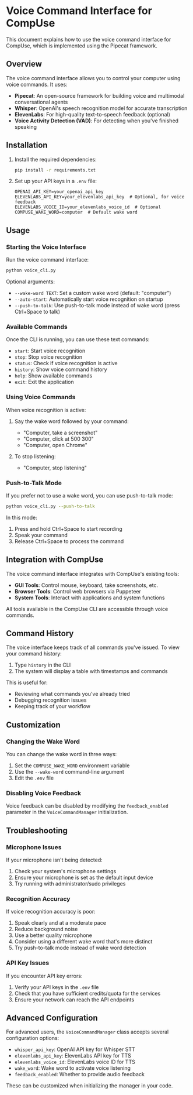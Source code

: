 # Voice Command Interface for CompUse

This document explains how to use the voice command interface for CompUse, which is implemented using the Pipecat framework.

## Overview

The voice command interface allows you to control your computer using voice commands. It uses:

- **Pipecat**: An open-source framework for building voice and multimodal conversational agents
- **Whisper**: OpenAI's speech recognition model for accurate transcription
- **ElevenLabs**: For high-quality text-to-speech feedback (optional)
- **Voice Activity Detection (VAD)**: For detecting when you've finished speaking

## Installation

1. Install the required dependencies:
   ```bash
   pip install -r requirements.txt
   ```

2. Set up your API keys in a `.env` file:
   ```
   OPENAI_API_KEY=your_openai_api_key
   ELEVENLABS_API_KEY=your_elevenlabs_api_key  # Optional, for voice feedback
   ELEVENLABS_VOICE_ID=your_elevenlabs_voice_id  # Optional
   COMPUSE_WAKE_WORD=computer  # Default wake word
   ```

## Usage

### Starting the Voice Interface

Run the voice command interface:

```bash
python voice_cli.py
```

Optional arguments:
- `--wake-word TEXT`: Set a custom wake word (default: "computer")
- `--auto-start`: Automatically start voice recognition on startup
- `--push-to-talk`: Use push-to-talk mode instead of wake word (press Ctrl+Space to talk)

### Available Commands

Once the CLI is running, you can use these text commands:

- `start`: Start voice recognition
- `stop`: Stop voice recognition
- `status`: Check if voice recognition is active
- `history`: Show voice command history
- `help`: Show available commands
- `exit`: Exit the application

### Using Voice Commands

When voice recognition is active:

1. Say the wake word followed by your command:
   - "Computer, take a screenshot"
   - "Computer, click at 500 300"
   - "Computer, open Chrome"

2. To stop listening:
   - "Computer, stop listening"

### Push-to-Talk Mode

If you prefer not to use a wake word, you can use push-to-talk mode:

```bash
python voice_cli.py --push-to-talk
```

In this mode:
1. Press and hold Ctrl+Space to start recording
2. Speak your command
3. Release Ctrl+Space to process the command

## Integration with CompUse

The voice command interface integrates with CompUse's existing tools:

- **GUI Tools**: Control mouse, keyboard, take screenshots, etc.
- **Browser Tools**: Control web browsers via Puppeteer
- **System Tools**: Interact with applications and system functions

All tools available in the CompUse CLI are accessible through voice commands.

## Command History

The voice interface keeps track of all commands you've issued. To view your command history:

1. Type `history` in the CLI
2. The system will display a table with timestamps and commands

This is useful for:
- Reviewing what commands you've already tried
- Debugging recognition issues
- Keeping track of your workflow

## Customization

### Changing the Wake Word

You can change the wake word in three ways:

1. Set the `COMPUSE_WAKE_WORD` environment variable
2. Use the `--wake-word` command-line argument
3. Edit the `.env` file

### Disabling Voice Feedback

Voice feedback can be disabled by modifying the `feedback_enabled` parameter in the `VoiceCommandManager` initialization.

## Troubleshooting

### Microphone Issues

If your microphone isn't being detected:

1. Check your system's microphone settings
2. Ensure your microphone is set as the default input device
3. Try running with administrator/sudo privileges

### Recognition Accuracy

If voice recognition accuracy is poor:

1. Speak clearly and at a moderate pace
2. Reduce background noise
3. Use a better quality microphone
4. Consider using a different wake word that's more distinct
5. Try push-to-talk mode instead of wake word detection

### API Key Issues

If you encounter API key errors:

1. Verify your API keys in the `.env` file
2. Check that you have sufficient credits/quota for the services
3. Ensure your network can reach the API endpoints

## Advanced Configuration

For advanced users, the `VoiceCommandManager` class accepts several configuration options:

- `whisper_api_key`: OpenAI API key for Whisper STT
- `elevenlabs_api_key`: ElevenLabs API key for TTS
- `elevenlabs_voice_id`: ElevenLabs voice ID for TTS
- `wake_word`: Wake word to activate voice listening
- `feedback_enabled`: Whether to provide audio feedback

These can be customized when initializing the manager in your code.